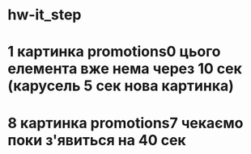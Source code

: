 # hw-it_step

# 1 картинка promotions0 цього елемента вже нема через 10 сек (карусель 5 сек нова картинка)
# 8 картинка promotions7 чекаємо поки з'явиться на 40 сек